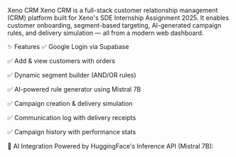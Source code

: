 Xeno CRM
Xeno CRM is a full-stack customer relationship management (CRM) platform built for Xeno's SDE Internship Assignment 2025. It enables customer onboarding, segment-based targeting, AI-generated campaign rules, and delivery simulation — all from a modern web dashboard.



✨ Features
✅ Google Login via Supabase

✅ Add & view customers with orders

✅ Dynamic segment builder (AND/OR rules)

✅ AI-powered rule generator using Mistral 7B

✅ Campaign creation & delivery simulation

✅ Communication log with delivery receipts

✅ Campaign history with performance stats

🧠 AI Integration
Powered by HuggingFace's Inference API (Mistral 7B):


